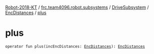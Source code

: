 [Robot-2018-KT](../../../index.md) / [frc.team4096.robot.subsystems](../../index.md) / [DriveSubsystem](../index.md) / [EncDistances](index.md) / [plus](./plus.md)

# plus

`operator fun plus(incEncDistances: `[`EncDistances`](index.md)`): `[`EncDistances`](index.md)